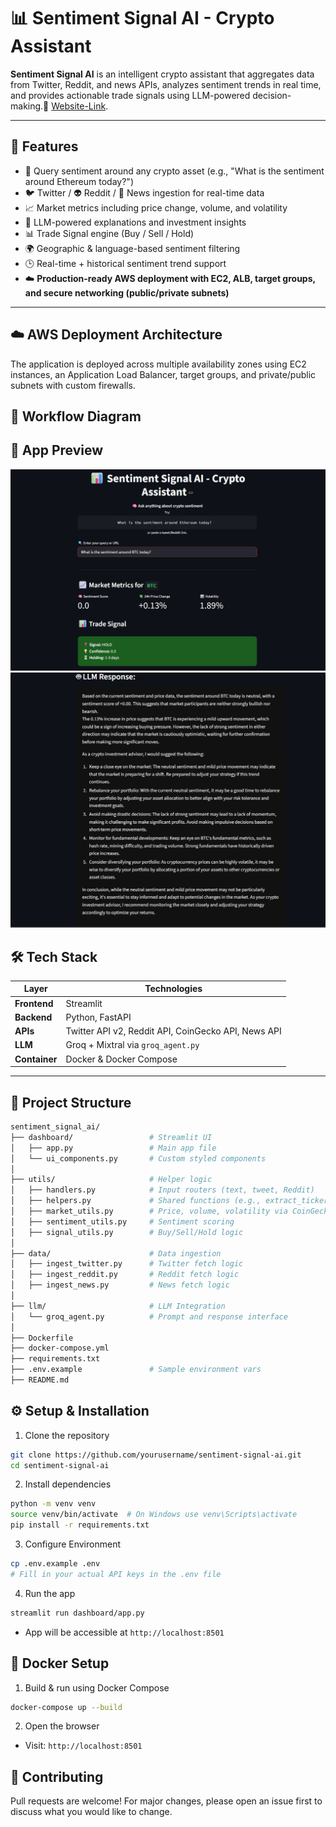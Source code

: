 # 📊 Sentiment Signal AI - Crypto Assistant

**Sentiment Signal AI** is an intelligent crypto assistant that aggregates data from Twitter, Reddit, and news APIs, analyzes sentiment trends in real time, and provides actionable trade signals using LLM-powered 
decision-making.🔗 [Website-Link](http://?:8501/).

---

## 🚀 Features

- 🔎 Query sentiment around any crypto asset (e.g., "What is the sentiment around Ethereum today?")
- 🐦 Twitter / 👽 Reddit / 📰 News ingestion for real-time data
- 📈 Market metrics including price change, volume, and volatility
- 🤖 LLM-powered explanations and investment insights
- 📊 Trade Signal engine (Buy / Sell / Hold)
- 🌍 Geographic & language-based sentiment filtering
- 🕒 Real-time + historical sentiment trend support
- ☁️ **Production-ready AWS deployment with EC2, ALB, target groups, and secure networking (public/private subnets)**


---
## ☁️ AWS Deployment Architecture
The application is deployed across multiple availability zones using EC2 instances, an Application Load Balancer, target groups, and private/public subnets with custom firewalls.
## 🔁 Workflow Diagram
## 📸 App Preview
![img.png](workflow_diagram/diagram1.png)
![img.png](workflow_diagram/diagram2.png)
## 🛠️ Tech Stack

| Layer         | Technologies |
|---------------|--------------|
| **Frontend**  | Streamlit    |
| **Backend**   | Python, FastAPI  |
| **APIs**      | Twitter API v2, Reddit API, CoinGecko API, News API |
| **LLM**       | Groq + Mixtral via `groq_agent.py` |
| **Container** | Docker & Docker Compose |

---

## 📁 Project Structure

```bash
sentiment_signal_ai/
├── dashboard/                 # Streamlit UI
│   ├── app.py                 # Main app file
│   └── ui_components.py       # Custom styled components
│
├── utils/                     # Helper logic
│   ├── handlers.py            # Input routers (text, tweet, Reddit)
│   ├── helpers.py             # Shared functions (e.g., extract_ticker)
│   ├── market_utils.py        # Price, volume, volatility via CoinGecko
│   ├── sentiment_utils.py     # Sentiment scoring
│   ├── signal_utils.py        # Buy/Sell/Hold logic
│
├── data/                      # Data ingestion
│   ├── ingest_twitter.py      # Twitter fetch logic
│   ├── ingest_reddit.py       # Reddit fetch logic
│   ├── ingest_news.py         # News fetch logic
│
├── llm/                       # LLM Integration
│   └── groq_agent.py          # Prompt and response interface
│
├── Dockerfile
├── docker-compose.yml
├── requirements.txt
├── .env.example               # Sample environment vars
├── README.md
```
## ⚙️ Setup & Installation
1. Clone the repository
```bash
git clone https://github.com/yourusername/sentiment-signal-ai.git
cd sentiment-signal-ai
```
2. Install dependencies
```bash
python -m venv venv
source venv/bin/activate  # On Windows use venv\Scripts\activate
pip install -r requirements.txt
```
3. Configure Environment
```bash
cp .env.example .env
# Fill in your actual API keys in the .env file
```
4. Run the app
```bash
streamlit run dashboard/app.py
```
- App will be accessible at ```http://localhost:8501```

## 🐳 Docker Setup
1. Build & run using Docker Compose
```bash
docker-compose up --build
```
2. Open the browser
- Visit: ```http://localhost:8501```

## 🤝 Contributing
Pull requests are welcome! For major changes, please open an issue first to discuss what you would like to change.

